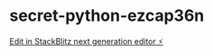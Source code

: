 # secret-python-ezcap36n

[Edit in StackBlitz next generation editor ⚡️](https://stackblitz.com/~/github.com/FESCH-GIT/secret-python-ezcap36n)